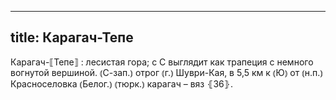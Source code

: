 
---
title: Карагач-Тепе
---
Карагач-⟦Тепе⟧
: лесистая гора; с С выглядит как трапеция с немного вогнутой вершиной. ⦅С-зап.⦆ отрог ⦅г.⦆ Шуври-Кая, в 5,5 км к ⦅Ю⦆ от ⦅н.п.⦆ Красноселовка ⦅Белог.⦆ ⦅тюрк.⦆ карагач – вяз ⦃З6⦄.

